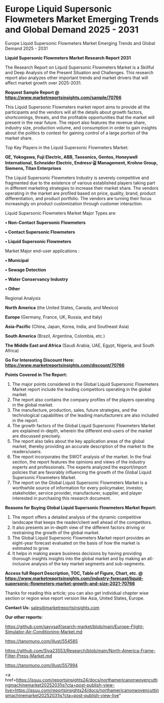 # Europe Liquid Supersonic Flowmeters Market Emerging Trends and Global Demand 2025 - 2031
Europe Liquid Supersonic Flowmeters Market Emerging Trends and Global Demand 2025 - 2031

<strong>Liquid Supersonic Flowmeters Market Research Report 2031</strong>

The Research Report on Liquid Supersonic Flowmeters Market is a Skillful and Deep Analysis of the Present Situation and Challenges. This research report also analyzes other important trends and market drivers that will affect market growth over 2025-2031.

<strong>Request Sample Report @ <a href=https://www.marketreportsinsights.com/sample/70766>https://www.marketreportsinsights.com/sample/70766</a></strong>

This Liquid Supersonic Flowmeters market report aims to provide all the participants and the vendors will all the details about growth factors, shortcomings, threats, and the profitable opportunities that the market will present in the near future. The report also features the revenue share, industry size, production volume, and consumption in order to gain insights about the politics to contest for gaining control of a large portion of the market share.

Top Key Players in the Liquid Supersonic Flowmeters Market:

<strong>GE, Yokogawa, Fuji Electric, ABB, Taosonics, Gentos, Honeywell International, Schneider Electric, Endressᶫ걺 Management, Krohne Group, Siemens, Titan Enterprises</strong>

The Liquid Supersonic Flowmeters Industry is severely competitive and fragmented due to the existence of various established players taking part in different marketing strategies to increase their market share. The vendors operating in the market are profiled based on price, quality, brand, product differentiation, and product portfolio. The vendors are turning their focus increasingly on product customization through customer interaction.

Liquid Supersonic Flowmeters Market Major Types are:

<strong>• Non-Contact Supersonic Flowmeters

• Contact Supersonic Flowmeters

• Liquid Supersonic Flowmeters</strong>

Market Major end-user applications :

<strong>• Municipal

• Sewage Detection

• Water Conservancy Industry

• Other</strong>

Regional Analysis

</u><strong><b>North America</b></strong> (the United States, Canada, and Mexico)

<strong><b>Europe </b></strong>(Germany, France, UK, Russia, and Italy)

<strong><b>Asia-Pacific</b></strong> (China, Japan, Korea, India, and Southeast Asia)

<strong><b>South America</b></strong> (Brazil, Argentina, Colombia, etc.)

<strong><b>The Middle East and Africa</b></strong> (Saudi Arabia, UAE, Egypt, Nigeria, and South Africa)

<strong>Go For Interesting Discount Here: <a href=https://www.marketreportsinsights.com/discount/70766>https://www.marketreportsinsights.com/discount/70766</a></strong>

<strong>Points Covered in The Report:</strong>
<ol>
  <li>The major points considered in the Global Liquid Supersonic Flowmeters Market report include the leading competitors operating in the global market.</li>
  <li>The report also contains the company profiles of the players operating in the global market.</li>
  <li>The manufacture, production, sales, future strategies, and the technological capabilities of the leading manufacturers are also included in the report.</li>
  <li>The growth factors of the Global Liquid Supersonic Flowmeters Market are explained in-depth, wherein the different end-users of the market are discussed precisely.</li>
  <li>The report also talks about the key application areas of the global market, thereby providing an accurate description of the market to the readers/users.</li>
  <li>The report incorporates the SWOT analysis of the market. In the final section, the report features the opinions and views of the industry experts and professionals. The experts analyzed the export/import policies that are favorably influencing the growth of the Global Liquid Supersonic Flowmeters Market.</li>
  <li>The report on the Global Liquid Supersonic Flowmeters Market is a worthwhile source of information for every policymaker, investor, stakeholder, service provider, manufacturer, supplier, and player interested in purchasing this research document.</li>
</ol>
<strong>Reasons for Buying Global Liquid Supersonic Flowmeters Market Report:</strong>

<ol>
  <li>The report offers a detailed analysis of the dynamic competitive landscape that keeps the reader/client well ahead of the competitors.</li>
  <li>It also presents an in-depth view of the different factors driving or restraining the growth of the global market.</li>
  <li>The Global Liquid Supersonic Flowmeters Market report provides an eight-year forecast evaluated on the basis of how the market is estimated to grow.</li>
  <li>It helps in making aware business decisions by having providing thorough insights insights into the global market and by making an all-inclusive analysis of the key market segments and sub-segments.</li>
</ol>
<strong>Access full Report Description, TOC, Table of Figure, Chart, etc. @ <a href=https://www.marketreportsinsights.com/industry-forecast/liquid-supersonic-flowmeters-market-growth-and-size-2021-70766>https://www.marketreportsinsights.com/industry-forecast/liquid-supersonic-flowmeters-market-growth-and-size-2021-70766</a></strong>


Thanks for reading this article; you can also get individual chapter wise section or region wise report version like Asia, United States, Europe.

<strong>Contact Us:</strong>
sales@marketreportsinsights.com

<strong>Our other reports:</strong>

<a href=https://github.com/sayysaif/search-market/blob/main/Europe-Flight-Simulator-Air-Conditioning-Market.md>https://github.com/sayysaif/search-market/blob/main/Europe-Flight-Simulator-Air-Conditioning-Market.md</a>

<a href=https://tanomuno.com/illust/554585>https://tanomuno.com/illust/554585</a>

<a href=https://github.com/Siya23553/Research/blob/main/North-America-Frame-Filter-Press-Market.md>https://github.com/Siya23553/Research/blob/main/North-America-Frame-Filter-Press-Market.md</a>

<a href=https://tanomuno.com/illust/557994>https://tanomuno.com/illust/557994</a>

<a href=https://issuu.com/reportsinsights24/docs/northamericanonwovencuttingmachinemarket20252031is?cta=post-publish-view-live>https://issuu.com/reportsinsights24/docs/northamericanonwovencuttingmachinemarket20252031is?cta=post-publish-view-live</a>"
